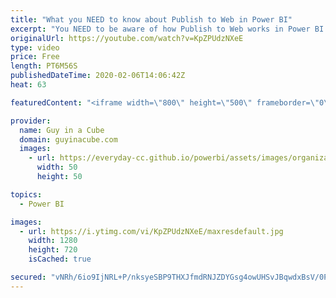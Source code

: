 ```yaml
---
title: "What you NEED to know about Publish to Web in Power BI"
excerpt: "You NEED to be aware of how Publish to Web works in Power BI and how to prevent data exposure.  📢 Become a member: https://guyinacu.be/membership   *******************  Want to take your Power BI skills to the next level? We have training courses available to help you with your journey.  🎓 Guy in a"
originalUrl: https://youtube.com/watch?v=KpZPUdzNXeE
type: video
price: Free
length: PT6M56S
publishedDateTime: 2020-02-06T14:06:42Z
heat: 63

featuredContent: "<iframe width=\"800\" height=\"500\" frameborder=\"0\" src=\"https://www.youtube.com/embed/KpZPUdzNXeE\" allow=\"accelerometer; autoplay; encrypted-media; gyroscope; picture-in-picture\" allowfullscreen></iframe>"

provider:
  name: Guy in a Cube
  domain: guyinacube.com
  images:
    - url: https://everyday-cc.github.io/powerbi/assets/images/organizations/guyinacube.com-50x50.jpg
      width: 50
      height: 50

topics:
  - Power BI

images:
  - url: https://i.ytimg.com/vi/KpZPUdzNXeE/maxresdefault.jpg
    width: 1280
    height: 720
    isCached: true

secured: "vNRh/6io9IjNRL+P/nksyeSBP9THXJfmdRNJZDYGsg4owUHSvJBqwdxBsV/0Pr7LnsYG0K0+25Slxn+sUQ+xPu5lvljlsVW7Wpwd7hJpCYGjePsJc4KK3yi+irOoVtql2Wpacpl3ZF2q4PDqBkXakCCvGdxvGmXJnh3X4QtXjeNpSk9GpoCZqxB2fuMRIYCDQWD6pXh5v+QSKilnCqTeqjmIPp2bxhyabLXqBxiHyX8n8gvtoiBoSfo6NlyHbOdroWl1R6Igb/AhE3JpbYShoWKXFNvEt0pQWmhI24FgDkKLDTij/cEmVQyfDa9gNY+s5LRFOvzieLYMfNXiHaaMa7MXP0ZRfmlEW6dmNGzEUOCGN28plUhpDw/co0C0lX+ItBBS+foyA7dtaq+AaJXeBxl6sAG8QBZvd/eaQ2K73Z4=;gNlHEuIRUwGhEzxUW9w9Ig=="
---
```


